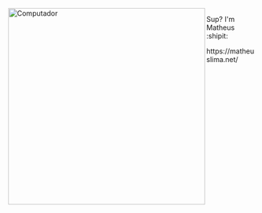 <img src="https://i.pinimg.com/564x/b4/00/bb/b400bba24a3ac713c5611facf4376d7e.jpg" min-width="400px" max-width="400px" width="400px" align="left" alt="Computador">

<p align="left"> 
 Sup? I'm Matheus :shipit:
</p>

<p align="left">https://matheuslima.net/</p>
